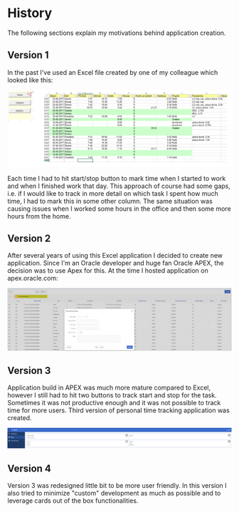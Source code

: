 # History

The following sections explain my motivations behind application creation.

## Version 1

In the past I've used an Excel file created by one of my colleague which looked like this:

![Excel Time Sheet](./images/original.png)

Each time I had to hit start/stop button to mark time when I started to work and when I finished work that day. This approach of course had some gaps, i.e. if I would like to track in more detail on which task I spent how much time, I had to mark this in some other column. The same situation was causing issues when I worked some hours in the office and then some more hours from the home.

## Version 2

After several years of using this Excel application I decided to create new application. Since I'm an Oracle developer and huge fan Oracle APEX, the decision was to use Apex for this. At the time I hosted application on apex.oracle.com:

![Apex 1st App](./images/apex_v1.png)

## Version 3

Application build in APEX was much more mature compared to Excel, however I still had to hit two buttons to track start and stop for the task. Sometimes it was not productive enough and it was not possible to track time for more users. Third version of personal time tracking application was created.

![Apex 2nd App](./images/apex_v2.png)

## Version 4

Version 3 was redesigned little bit to be more user friendly. In this version I also tried to minimize "custom" development as much as possible and to leverage cards out of the box functionalities.
